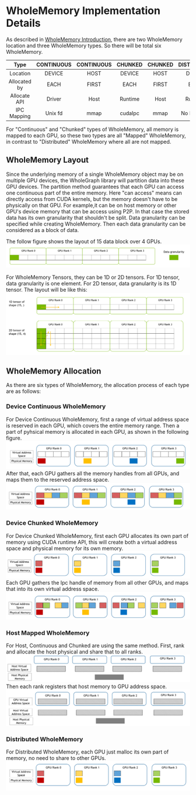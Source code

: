 # WholeMemory Implementation Details
As described in [WholeMemory Introduction](wholegraph_intro.md), there are two WholeMemory location and three
WholeMemory types. So there will be total six WholeMemory.

|     Type      | CONTINUOUS  | CONTINUOUS |  CHUNKED  |  CHUNKED  | DISTRIBUTED | DISTRIBUTED |
|:-------------:|:-----------:|:----------:|:---------:|:---------:|:-----------:|:-----------:|
|   Location    |   DEVICE    |    HOST    |  DEVICE   |   HOST    |   DEVICE    |    HOST     |
| Allocated by  |    EACH     |   FIRST    |   EACH    |   FIRST   |    EACH     |    EACH     |
| Allocate API  |   Driver    |    Host    |  Runtime  |   Host    |   Runtime   |   Runtime   |
|  IPC Mapping  |   Unix fd   |    mmap    |  cudaIpc  |   mmap    | No IPC map  | No IPC map  |

For "Continuous" and "Chunked" types of WholeMemory, all memory is mapped to each GPU,
so these two types are all "Mapped" WholeMemory, in contrast to "Distributed" WholeMemory where all are not mapped.

## WholeMemory Layout
Since the underlying memory of a single WholeMemory object may be on multiple GPU devices, the WholeGraph library will
partition data into these GPU devices.
The partition method guarantees that each GPU can access one continuous part of the entire memory.
Here "can access" means can directly access from CUDA kernels, but the memory doesn't have to be physically on that GPU.
For example,it can be on host memory or other GPU's device memory that can be access using P2P.
In that case the stored data has its own granularity that shouldn't be split. Data granularity can be specified while 
creating WholeMemory. Then each data granularity can be considered as a block of data.

The follow figure shows the layout of 15 data block over 4 GPUs.
![WholeMemory Layout](../imgs/general_wholememory.png)

For WholeMemory Tensors, they can be 1D or 2D tensors.
For 1D tensor, data granularity is one element. For 2D tensor, data granularity is its 1D tensor.
The layout will be like this:
![WholeMemory Tensor Layout](../imgs/wholememory_tensor.png)

## WholeMemory Allocation
As there are six types of WholeMemory, the allocation process of each type are as follows:

### Device Continuous WholeMemory
For Device Continuous WholeMemory, first a range of virtual address space is reserved in each GPU, which covers the
entire memory range. Then a part of pyhsical memory is allocated in each GPU, as shown in the following figure.
![Device Continuous WholeMemory Allocation Step 1](../imgs/device_continuous_wholememory_step1.png)
After that, each GPU gathers all the memory handles from all GPUs, and maps them to the reserved address space.
![Device Continuous WholeMemory Allocation Step 2](../imgs/device_continuous_wholememory_step2.png)

### Device Chunked WholeMemory
For Device Chunked WholeMemory, first each GPU allocates its own part of memory using CUDA runtime API, this will create
both a virtual address space and physical memory for its own memory.
![Device Chunked WholeMemory Allocation Step 1](../imgs/device_chunked_wholememory_step1.png)
Each GPU gathers the Ipc handle of memory from all other GPUs, and maps that into its own virtual address space.
![Device Chunked WholeMemory Allocation Step 2](../imgs/device_chunked_wholememory_step2.png)

### Host Mapped WholeMemory
For Host, Continuous and Chunked are using the same method. First, rank and allocate the host physical and share that to all
ranks.
![Host Mapped WholeMemory Allocation Step 1](../imgs/host_mapped_wholememory_step1.png)
Then each rank registers that host memory to GPU address space.
![Host Mapped WholeMemory Allocation Step 2](../imgs/host_mapped_wholememory_step2.png)

### Distributed WholeMemory
For Distributed WholeMemory, each GPU just malloc its own part of memory, no need to share to other GPUs.
![Distributed WholeMemory Allocation](../imgs/distributed_wholememory.png)
